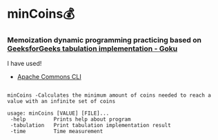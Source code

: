# minCoins:moneybag:
### Memoization dynamic programming practicing based on [GeeksforGeeks tabulation implementation - Goku](https://www.geeksforgeeks.org/find-minimum-number-of-coins-that-make-a-change/)

I have used!

- [Apache Commons CLI](http://commons.apache.org/proper/commons-cli/)


```

minCoins -Calculates the minimum amount of coins needed to reach a value with an infinite set of coins

usage: minCoins [VALUE] [FILE]...
 -help         Prints help about program
 -tabulation   Print tabulation implementation result
 -time         Time measurement

```
